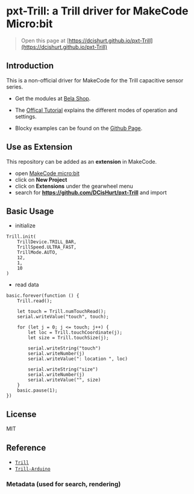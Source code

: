 # pxt-Trill: a Trill driver for MakeCode Micro:bit

> Open this page at [https://dcishurt.github.io/pxt-Trill](https://dcishurt.github.io/pxt-Trill)

## Introduction

This is a non-official driver for MakeCode for the Trill capacitive sensor series.

* Get the modules at [Bela Shop](https://shop.bela.io/collections/trill).

* The [Offical Tutorial](https://learn.bela.io/using-trill/settings-and-sensitivity) explains the different modes of operation and settings.

* Blocky examples can be found on the [Github Page](https://dcishurt.github.io/pxt-Trill).

## Use as Extension

This repository can be added as an **extension** in MakeCode.

* open [MakeCode micro:bit](https://makecode.microbit.org/)
* click on **New Project**
* click on **Extensions** under the gearwheel menu
* search for **<https://github.com/DCisHurt/pxt-Trill>** and import

## Basic Usage

* initialize

```blocks
Trill.init(
    TrillDevice.TRILL_BAR,
    TrillSpeed.ULTRA_FAST,
    TrillMode.AUTO,
    12,
    1,
    10
)
```

* read data

```blocks
basic.forever(function () {
    Trill.read();

    let touch = Trill.numTouchRead();
    serial.writeValue("touch", touch);
    
    for (let j = 0; j <= touch; j++) {
        let loc = Trill.touchCoordinate(j);
        let size = Trill.touchSize(j);

        serial.writeString("touch")
        serial.writeNumber(j)
        serial.writeValue(": location ", loc)

        serial.writeString("size")
        serial.writeNumber(j)
        serial.writeValue("", size)
    }
    basic.pause(1);
})
```

## License

MIT

## Reference

* [`Trill`](https://github.com/BelaPlatform/Trill)
* [`Trill-Arduino`](https://github.com/BelaPlatform/Trill-Arduino)

### Metadata (used for search, rendering)

<script src="https://makecode.com/gh-pages-embed.js"></script><script>makeCodeRender("{{ site.makecode.home_url }}", "{{ site.github.owner_name }}/{{ site.github.repository_name }}");</script>
